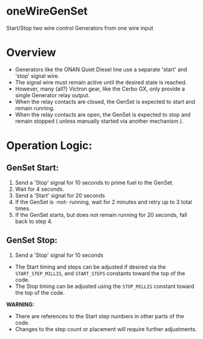 # oneWireGenSet
Start/Stop two wire control Generators from one wire input

# Overview
- Generators like the ONAN Quiet Diesel line use a separate 'start' and 'stop' signal wire.
- The signal wire must remain active until the desired state is reached.
- However, many (all?) Victron gear, like the Cerbo GX, only provide a single Generator relay output.
- When the relay contacts are closed, the GenSet is expected to start and remain running.
- When the relay contacts are open, the GenSet is expected to stop and remain stopped ( unless manually started via another mechanism ).

# Operation Logic:

## GenSet Start:
1. Send a 'Stop' signal for 10 seconds to prime fuel to the GenSet.
2. Wait for 4 seconds.
3. Send a 'Start' signal for 20 seconds
4. If the GenSet is -not- running, wait for 2 minutes and retry up to 3 total times.
5. If the GenSet starts, but does not remain running for 20 seconds, fall back to step 4.

## GenSet Stop:
1. Send a 'Stop' signal for 10 seconds

- The Start timing and steps can be adjusted if desired via the `START_STEP_MILLIS`, and `START_STEPS` constants toward the top of the code.
- The Stop timing can be adjusted using the `STOP_MILLIS` constant toward the top of the code.

**WARNING:**
- There are references to the Start step numbers in other parts of the code.
- Changes to the step count or placement will require further adjustments.
